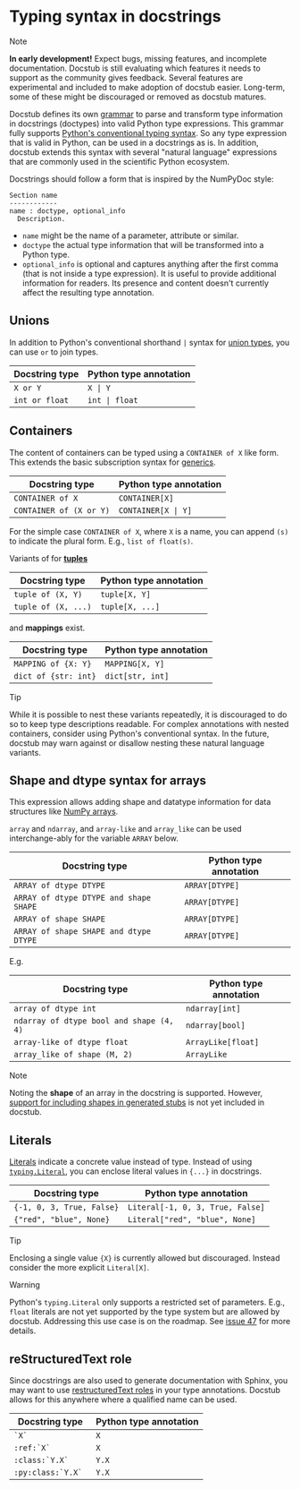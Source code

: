 # Typing syntax in docstrings

> [!NOTE]
> **In early development!**
> Expect bugs, missing features, and incomplete documentation.
> Docstub is still evaluating which features it needs to support as the community gives feedback.
> Several features are experimental and included to make adoption of docstub easier.
> Long-term, some of these might be discouraged or removed as docstub matures.

Docstub defines its own [grammar](../src/docstub/doctype.lark) to parse and transform type information in docstrings (doctypes) into valid Python type expressions.
This grammar fully supports [Python's conventional typing syntax](https://typing.python.org/en/latest/index.html).
So any type expression that is valid in Python, can be used in a docstrings as is.
In addition, docstub extends this syntax with several "natural language" expressions that are commonly used in the scientific Python ecosystem.

Docstrings should follow a form that is inspired by the NumPyDoc style:
```
Section name
------------
name : doctype, optional_info
  Description.
```

- `name` might be the name of a parameter, attribute or similar.
- `doctype` the actual type information that will be transformed into a Python type.
- `optional_info` is optional and captures anything after the first comma (that is not inside a type expression).
  It is useful to provide additional information for readers.
  Its presence and content doesn't currently affect the resulting type annotation.


## Unions

In addition to Python's conventional shorthand `|` syntax for [union types](https://typing.python.org/en/latest/spec/concepts.html#union-types), you can use `or` to join types.

| Docstring type | Python type annotation |
|----------------|------------------------|
| `X or Y`       | `X \| Y`               |
| `int or float` | `int \| float`         |


## Containers

The content of containers can be typed using a `CONTAINER of X` like form.
This extends the basic subscription syntax for [generics](https://typing.python.org/en/latest/spec/generics.html#generics).

| Docstring type          | Python type annotation |
|-------------------------|------------------------|
| `CONTAINER of X`        | `CONTAINER[X]`         |
| `CONTAINER of (X or Y)` | `CONTAINER[X \| Y]`    |

For the simple case `CONTAINER of X`, where `X` is a name, you can append `(s)` to indicate the plural form.
E.g., `list of float(s)`.

Variants of for [**tuples**](https://typing.python.org/en/latest/spec/tuples.html)

| Docstring type      | Python type annotation |
|---------------------|------------------------|
| `tuple of (X, Y)`   | `tuple[X, Y]`          |
| `tuple of (X, ...)` | `tuple[X, ...]`        |

and **mappings** exist.

| Docstring type       | Python type annotation |
|----------------------|------------------------|
| `MAPPING of {X: Y}`  | `MAPPING[X, Y]`        |
| `dict of {str: int}` | `dict[str, int]`       |


> [!TIP]
> While it is possible to nest these variants repeatedly, it is discouraged to do so to keep type descriptions readable.
> For complex annotations with nested containers, consider using Python's conventional syntax.
> In the future, docstub may warn against or disallow nesting these natural language variants.


## Shape and dtype syntax for arrays

This expression allows adding shape and datatype information for data structures like [NumPy arrays](https://numpy.org/doc/stable/reference/generated/numpy.ndarray.html).

`array` and `ndarray`, and `array-like` and `array_like` can be used interchange-ably for the variable `ARRAY` below.

| Docstring type                         | Python type annotation |
|----------------------------------------|------------------------|
| `ARRAY of dtype DTYPE`                 | `ARRAY[DTYPE]`         |
| `ARRAY of dtype DTYPE and shape SHAPE` | `ARRAY[DTYPE]`         |
| `ARRAY of shape SHAPE`                 | `ARRAY[DTYPE]`         |
| `ARRAY of shape SHAPE and dtype DTYPE` | `ARRAY[DTYPE]`         |

E.g.

| Docstring type                           | Python type annotation |
|------------------------------------------|------------------------|
| `array of dtype int`                     | `ndarray[int]`         |
| `ndarray of dtype bool and shape (4, 4)` | `ndarray[bool]`        |
| `array-like of dtype float`              | `ArrayLike[float]`     |
| `array_like of shape (M, 2)`             | `ArrayLike`            |


> [!NOTE]
> Noting the **shape** of an array in the docstring is supported.
> However, [support for including shapes in generated stubs](https://github.com/scientific-python/docstub/issues/76) is not yet included in docstub.


## Literals

[Literals](https://typing.python.org/en/latest/spec/literal.html#literals) indicate a concrete value instead of type.
Instead of using [`typing.Literal`](https://docs.python.org/3/library/typing.html#typing.Literal), you can enclose literal values in `{...}` in docstrings.

| Docstring type            | Python type annotation           |
|---------------------------|----------------------------------|
| `{-1, 0, 3, True, False}` | `Literal[-1, 0, 3, True, False]` |
| `{"red", "blue", None}`   | `Literal["red", "blue", None]`   |

> [!TIP]
> Enclosing a single value `{X}` is currently allowed but discouraged.
> Instead consider the more explicit `Literal[X]`.

> [!WARNING]
> Python's `typing.Literal` only supports a restricted set of parameters.
> E.g., `float` literals are not yet supported by the type system but are allowed by docstub.
> Addressing this use case is on the roadmap.
> See [issue 47](https://github.com/scientific-python/docstub/issues/47) for more details.


## reStructuredText role

Since docstrings are also used to generate documentation with Sphinx, you may want to use [restructuredText roles](https://docutils.sourceforge.io/docs/ref/rst/roles.html) in your type annotations.
Docstub allows for this anywhere where a qualified name can be used.

| Docstring type       | Python type annotation |
|----------------------|------------------------|
| `` `X` ``            | `X`                    |
| ``:ref:`X` ``        | `X`                    |
| ``:class:`Y.X` ``    | `Y.X`                  |
| ``:py:class:`Y.X` `` | `Y.X`                  |
